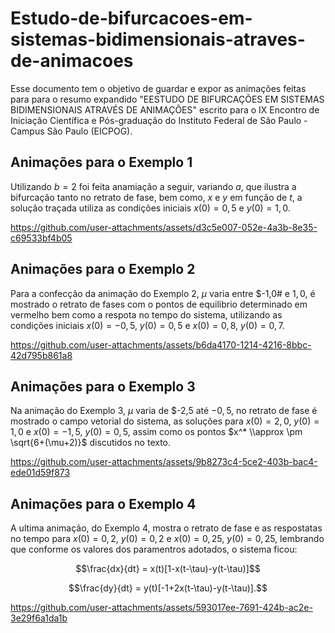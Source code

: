 # Estudo-de-bifurcacoes-em-sistemas-bidimensionais-atraves-de-animacoes

Esse documento tem o objetivo de guardar e expor as animações feitas para para o resumo expandido "EESTUDO DE BIFURCAÇÕES EM SISTEMAS BIDIMENSIONAIS ATRAVÉS DE ANIMAÇÕES" escrito para o  IX Encontro de Iniciação Científica e Pós-graduação do Instituto Federal de São Paulo - Campus São Paulo (EICPOG).

## Animações para o Exemplo 1

Utilizando $b=2$ foi feita anamiação a seguir, variando $a$, que ilustra a bifurcação tanto no retrato de fase, bem como, $x$ e $y$ em função de $t$, a solução traçada utiliza as condições iniciais $x(0)=0,5$ e $y(0)=1,0$.

https://github.com/user-attachments/assets/d3c5e007-052e-4a3b-8e35-c69533bf4b05

## Animações para o Exemplo 2

Para a confecção da animação do Exemplo 2, $\mu$ varia entre $-1,0# e $1,0$, é mostrado o retrato de fases com o pontos de equilibrio determinado em vermelho bem como a respota no tempo do sistema, utilizando as condições iniciais $x(0)=-0,5$, $y(0)=0,5$ e $x(0)=0,8$, $y(0)=0,7$.

https://github.com/user-attachments/assets/b6da4170-1214-4216-8bbc-42d795b861a8

## Animações para o Exemplo 3

Na animação do Exemplo 3, $\mu$ varia de $-2,5 até $-0,5$, no retrato de fase é mostrado o campo vetorial do sistema, as soluções para $x(0)=2,0$, $y(0)=1,0$ e $x(0)=-1,5$, $y(0)=0,5$, assim como os pontos $x^* \\approx \pm \sqrt{6+(\mu+2)}$ discutidos no texto.

https://github.com/user-attachments/assets/9b8273c4-5ce2-403b-bac4-ede01d59f873

## Animações para o Exemplo 4

A ultima animação, do Exemplo 4, mostra o retrato de fase e as respostatas no tempo para $x(0)=0,2$, $y(0)=0,2$ e $x(0)=0,25$, $y(0)=0,25$, lembrando que conforme os valores dos paramentros adotados, o sistema ficou:
```math
\frac{dx}{dt} = x(t)[1-x(t-\tau)-y(t-\tau)]
```
```math
\frac{dy}{dt} = y(t)[-1+2x(t-\tau)-y(t-\tau)].
```

https://github.com/user-attachments/assets/593017ee-7691-424b-ac2e-3e29f6a1da1b

